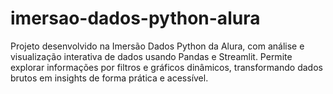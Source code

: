 # imersao-dados-python-alura
Projeto desenvolvido na Imersão Dados Python da Alura, com análise e visualização interativa de dados usando Pandas e Streamlit. Permite explorar informações por filtros e gráficos dinâmicos, transformando dados brutos em insights de forma prática e acessível.
